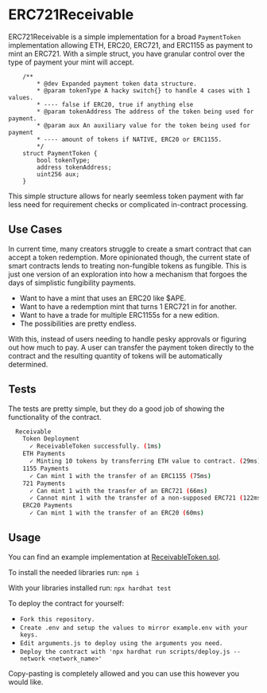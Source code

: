 # ERC721Receivable

ERC721Receivable is a simple implementation for a broad `PaymentToken` implementation allowing ETH, ERC20, ERC721, and ERC1155 as payment to mint an ERC721. With a simple struct, you have granular control over the type of payment your mint will accept.

```solidity
    /**
        * @dev Expanded payment token data structure.
        * @param tokenType A hacky switch{} to handle 4 cases with 1 values.
        * ---- false if ERC20, true if anything else
        * @param tokenAddress The address of the token being used for payment.
        * @param aux An auxiliary value for the token being used for payment
        * ---- amount of tokens if NATIVE, ERC20 or ERC1155.
        */
    struct PaymentToken { 
        bool tokenType;
        address tokenAddress;
        uint256 aux;
    }
```

This simple structure allows for nearly seemless token payment with far less need for requirement checks or complicated in-contract processing.

## Use Cases

In current time, many creators struggle to create a smart contract that can accept a token redemption. More opinionated though, the current state of smart contracts lends to treating non-fungible tokens as fungible. This is just one version of an exploration into how a mechanism that forgoes the days of simplistic fungibility payments.

- Want to have a mint that uses an ERC20 like $APE.
- Want to have a redemption mint that turns 1 ERC721 in for another.
- Want to have a trade for multiple ERC1155s for a new edition.
- The possibilities are pretty endless.

With this, instead of users needing to handle pesky approvals or figuring out how much to pay. A user can transfer the payment token directly to the contract and the resulting quantity of tokens will be automatically determined.

## Tests

The tests are pretty simple, but they do a good job of showing the functionality of the contract.

```bash
  Receivable
    Token Deployment
      ✓ ReceivableToken successfully. (1ms)
    ETH Payments
      ✓ Minting 10 tokens by transferring ETH value to contract. (29ms)
    1155 Payments
      ✓ Can mint 1 with the transfer of an ERC1155 (75ms)
    721 Payments
      ✓ Can mint 1 with the transfer of an ERC721 (66ms)
      ✓ Cannot mint 1 with the transfer of a non-supposed ERC721 (122ms)
    ERC20 Payments
      ✓ Can mint 1 with the transfer of an ERC20 (60ms)
```

## Usage

You can find an example implementation at [ReceivableToken.sol](/contracts/ReceivableToken.sol).

To install the needed libraries run:
`npm i`

With your libraries installed run:
`npx hardhat test`

To deploy the contract for yourself:

* `Fork this repository.`
* `Create .env and setup the values to mirror example.env with your keys.`
* `Edit arguments.js to deploy using the arguments you need.`
* `Deploy the contract with 'npx hardhat run scripts/deploy.js --network <network_name>'`

Copy-pasting is completely allowed and you can use this however you would like.
